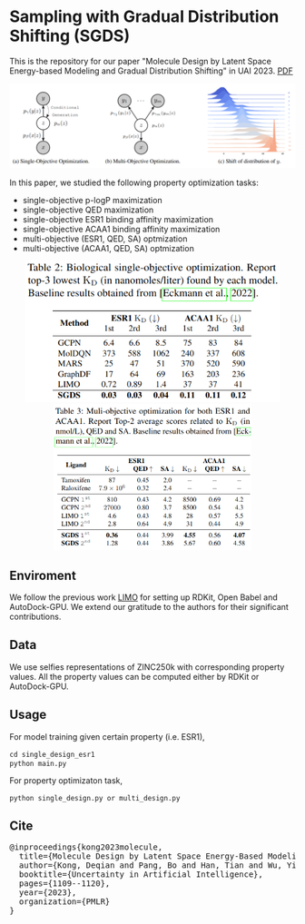 # Sampling with Gradual Distribution Shifting (SGDS)
This is the repository for our paper "Molecule Design by Latent Space Energy-based Modeling and Gradual Distribution Shifting" in UAI 2023. [PDF](https://proceedings.mlr.press/v216/kong23a/kong23a.pdf)

![alt text](https://github.com/deqiankong/SGDS/blob/main/figure/model.png)

In this paper, we studied the following property optimization tasks:
* single-objective p-logP maximization
* single-objective QED maximization
* single-objective ESR1 binding affinity maximization
* single-objective ACAA1 binding affinity maximization
* multi-objective (ESR1, QED, SA) optmization
* multi-objective (ACAA1, QED, SA) optmization

<p align="center">
  <img src="https://github.com/deqiankong/SGDS/blob/main/figure/single.png" width="450">
  <img src="https://github.com/deqiankong/SGDS/blob/main/figure/multi.png" width="350">
</p>

## Enviroment
We follow the previous work [LIMO](https://github.com/Rose-STL-Lab/LIMO) for setting up RDKit, Open Babel and AutoDock-GPU. We extend our gratitude to the authors for their significant contributions.

## Data
We use selfies representations of ZINC250k with corresponding property values. All the property values can be computed either by RDKit or AutoDock-GPU.

## Usage
For model training given certain property (i.e. ESR1),
```
cd single_design_esr1
python main.py
```

For property optimizaton task,
```
python single_design.py or multi_design.py
```

## Cite
<pre>
@inproceedings{kong2023molecule,
  title={Molecule Design by Latent Space Energy-Based Modeling and Gradual Distribution Shifting},
  author={Kong, Deqian and Pang, Bo and Han, Tian and Wu, Ying Nian},
  booktitle={Uncertainty in Artificial Intelligence},
  pages={1109--1120},
  year={2023},
  organization={PMLR}
}
</pre>
